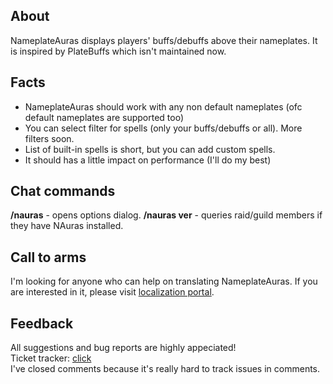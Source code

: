 ## About

NameplateAuras displays players' buffs/debuffs above their nameplates. It is inspired by PlateBuffs which isn't maintained now.

## Facts

*   NameplateAuras should work with any non default nameplates (ofc default nameplates are supported too)
*   You can select filter for spells (only your buffs/debuffs or all). More filters soon.
*   List of built-in spells is short, but you can add custom spells.
*   It should has a little impact on performance (I'll do my best)

## Chat commands

**/nauras** - opens options dialog.
**/nauras ver** - queries raid/guild members if they have NAuras installed.

## Call to arms

I'm looking for anyone who can help on translating NameplateAuras. If you are interested in it, please visit [localization portal](https://wow.curseforge.com/projects/nameplateauras/localization).

## Feedback

All suggestions and bug reports are highly appeciated!  
Ticket tracker: [click](https://wow.curseforge.com/projects/nameplateauras/issues)  
I've closed comments because it's really hard to track issues in comments.